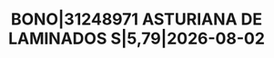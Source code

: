 ---
layout: asset
title: BONO|31248971 ASTURIANA DE LAMINADOS S|5,79|2026-08-02
isin: ES0205227004
---